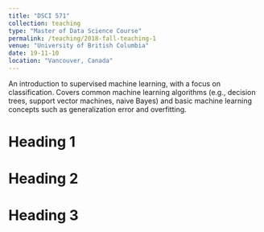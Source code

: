 ```yaml
---
title: "DSCI 571"
collection: teaching
type: "Master of Data Science Course"
permalink: /teaching/2018-fall-teaching-1
venue: "University of British Columbia"
date: 19-11-10
location: "Vancouver, Canada"
---
```

An introduction to supervised machine learning, with a focus on classification. Covers common machine learning algorithms (e.g., decision trees, support vector machines, naive Bayes) and basic machine learning concepts such as generalization error and overfitting.

Heading 1
=====

Heading 2
======

Heading 3
======
